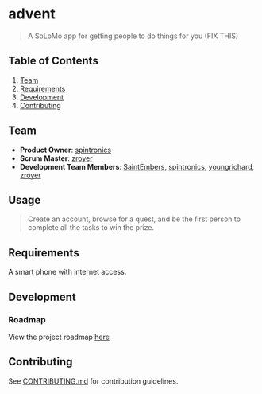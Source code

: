 # advent

> A SoLoMo app for getting people to do things for you (FIX THIS)

## Table of Contents

1. [Team](#team)
2. [Requirements](#requirements)
3. [Development](#development)
4. [Contributing](#contributing)


## Team

  - __Product Owner__: [spintronics](https://github.com/spintronics)
  - __Scrum Master__: [zroyer](https://github.com/zroyer)
  - __Development Team Members__: [SaintEmbers](https://github.com/saintembers), [spintronics](https://github.com/spintronics), [youngrichard](https://github.com/youngrichard), [zroyer](https://github.com/zroyer)


## Usage

> Create an account, browse for a quest, and be the first person to complete all the tasks to win the prize.

## Requirements

A smart phone with internet access.

## Development


### Roadmap

View the project roadmap [here](https://github.com/pioneering-possums/pioneering-possums/issues)


## Contributing

See [CONTRIBUTING.md](https://github.com/unexpected-lion/ourglass/blob/master/contributing.md) for contribution guidelines.
